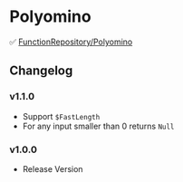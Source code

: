 # Polyomino

✅ [FunctionRepository/Polyomino](https://resources.wolframcloud.com/FunctionRepository/resources/Polyomino)

## Changelog

### v1.1.0

- Support `$FastLength`
- For any input smaller than 0 returns `Null`

### v1.0.0

- Release Version